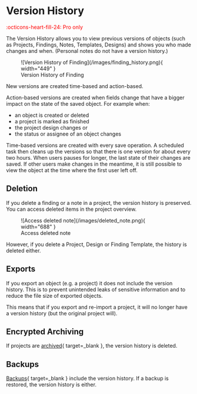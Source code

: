 # Version History
<span style="color:red;">:octicons-heart-fill-24: Pro only</span>

The Version History allows you to view previous versions of objects (such as Projects, Findings, Notes, Templates, Designs) and shows you who made changes and when. (Personal notes do not have a version history.)


<figure markdown>
  ![Version History of Finding](/images/finding_history.png){ width="449" }
  <figcaption>Version History of Finding</figcaption>
</figure>


New versions are created time-based and action-based.

Action-based versions are created when fields change that have a bigger impact on the state of the saved object. For example when:

* an object is created or deleted
* a project is marked as finished
* the project design changes or
* the status or assignee of an object changes

Time-based versions are created with every save operation. A scheduled task then cleans up the versions so that there is one version for about every two hours. When users pauses for longer, the last state of their changes are saved. If other users make changes in the meantime, it is still possible to view the object at the time where the first user left off.

## Deletion
If you delete a finding or a note in a project, the version history is preserved. You can access deleted items in the project overview.

<figure markdown>
  ![Access deleted note](/images/deleted_note.png){ width="688" }
  <figcaption>Access deleted note</figcaption>
</figure>



However, if you delete a Project, Design or Finding Template, the history is deleted either.

## Exports
If you export an object (e.g. a project) it does not include the version history. This is to prevent unintended leaks of sensitive information and to reduce the file size of exported objects.

This means that if you export and re-import a project, it will no longer have a version history (but the original project will).

## Encrypted Archiving
If projects are [archived](/insights/archiving/){ target=_blank }, the version history is deleted.  

## Backups
[Backups](/setup/backups/){ target=_blank } include the version history. If a backup is restored, the version history is either.
